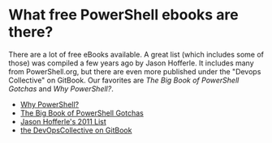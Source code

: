 # What free PowerShell ebooks are there?

There are a lot of free eBooks available. A great list \(which includes some of those\) was compiled a few years ago by Jason Hofferle. It includes many from PowerShell.org, but there are even more published under the "Devops Collective" on GitBook. Our favorites are _The Big Book of PowerShell Gotchas_ and _Why PowerShell?_.

* [Why PowerShell?](https://devops-collective-inc.gitbooks.io/why-powershell-/content/manuscript/About.html)
* [The Big Book of PowerShell Gotchas](https://devops-collective-inc.gitbooks.io/the-big-book-of-powershell-gotchas/content/manuscript/About.html)
* [Jason Hofferle's 2011 List](http://www.hofferle.com/list-of-free-powershell-ebooks/)
* [the DevOpsCollective on GitBook](https://www.gitbook.com/@devops-collective-inc)


